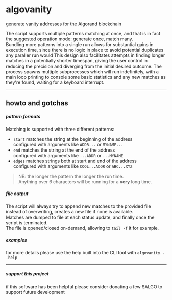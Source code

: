 # algovanity

generate vanity addresses for the Algorand blockchain

The script supports multiple patterns matching at once, and that is in fact the suggested operation mode: generate once, match many.  
Bundling more patterns into a single run allows for substantial gains in execution time, since there is no logic in place to avoid potential duplicates any paraller run would
This design also facilitates attempts in finding longer matches in a potentially shorter timespan, giving the user control in reducing the precision and diverging from the initial desired outcome.
The process spawns multiple subprocesses which will run indefinitely, with a main loop printing to console some basic statistics and any new matches as they're found, waiting for a keyboard interrupt.

---

## howto and gotchas

##### pattern formats
Matching is supported with three different patterns:
  - `start` matches the string at the beginning of the address  
    configured with arguments like `ADDR...` or `MYNAME...`
  - `end` matches the string at the end of the address  
    configured with arguments like `...ADDR` or `...MYNAME`
  - `edges` matches strings both at start and end of the address  
    configured with arguments like `COOL...ADDR` or `ABC...XYZ`

> NB: the longer the pattern the longer the run time.  
> Anything over 6 characters will be running for a **very** long time.

##### file output
The script will always try to append new matches to the provided file instead of overwriting, creates a new file if none is available.  
Matches are dumped to file at each status update, and finally once the script is terminated.  
The file is opened/closed on-demand, allowing to `tail -f` it for example.

##### examples
for more details please use the help built into the CLI tool with `algovanity --help`

---

##### support this project
if this software has been helpful please consider donating a few $ALGO to support future development
